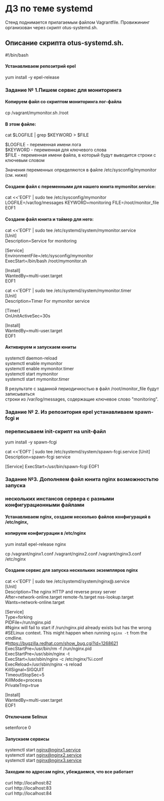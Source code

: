 # ДЗ по теме systemd

Стенд поднимается прилагаемым файлом Vagrantfile. Провижининг
организован через скрипт otus-systemd.sh.

## Описание скрипта otus-systemd.sh.

#!/bin/bash

#### Устанавливаем репозитрий epel

yum install -y epel-release  



### Задание № 1.Пишем сервис для мониторинга

#### Копируем файл со скриптом мониторинга лог-файла

cp /vagrant/mymonitor.sh /root

#### В этом файле:

cat $LOGFILE | grep $KEYWORD > $FILE

$LOGFILE - переменная имени лога  
$KEYWORD - переменная для ключевого слова  
$FILE - переменная имени файла, в который будут выводится строки с ключевым словом  

Значения переменных определяются в файле /etc/sysconfig/mymonitor (см. ниже)

#### Создаем файл с переменными для нашего юнита mymonitor.service:

cat <<'EOF1' | sudo tee /etc/sysconfig/mymonitor
LOGFILE=/var/log/messages
KEYWORD=monitoring
FILE=/root/monitor_file
EOF1


#### Создаем файл юнита и таймер для него:

cat <<'EOF1' | sudo tee /etc/systemd/system/mymonitor.service  
[Unit]  
Description=Service for monitoring  
  
[Service]  
EnvironmentFile=/etc/sysconfig/mymonitor  
ExecStart=/bin/bash /root/mymonitor.sh  
  
[Install]  
WantedBy=multi-user.target  
EOF1  
  
  
cat <<'EOF1' | sudo tee /etc/systemd/system/mymonitor.timer  
[Unit]  
Description=Timer For mymonitor service  
  
[Timer]  
OnUnitActiveSec=30s  
  
[Install]  
WantedBy=multi-user.target  
EOF1  
  
  
#### Активируем и запускаем юниты

systemctl daemon-reload  
systemctl enable mymonitor  
systemctl enable mymonitor.timer  
systemctl start mymonitor  
systemctl start mymonitor.timer  
  

В результате с заданной периодичностью в файл /root/monitor_file будут записываться  
строки из /var/log/messages, содержащие ключевое слово "monitoring".  







### Задание № 2. Из репозитория epel устанавливаем spawn-fcgi и 
### переписываем init-скрипт на unit-файл

yum install -y spawn-fcgi

cat <<'EOF1' | sudo tee /etc/systemd/system/spawn-fcgi.service
[Unit]
Description=spawn-fcgi service

[Service]
ExecStart=/usr/bin/spawn-fcgi
EOF1



### Задание №3. Дополняем файл юнита nginx возможностьтю запуска
### нескольких инстансов сервера с разными конфигурационными файлами

#### Устанавливаем nginx, создаем несколько файлов конфигураций в /etc/nginx, 
#### копируем конфигурации в /etc/nginx

yum install epel-release nginx  
  
cp /vagrant/nginx1.conf /vagrant/nginx2.conf /vagrant/nginx3.conf /etc/nginx  

#### Создаем сервис для запуска нескольких экземпляров nginx

cat <<'EOF1' | sudo tee /etc/systemd/system/nginx@.service  
[Unit]  
Description=The nginx HTTP and reverse proxy server  
After=network-online.target remote-fs.target nss-lookup.target  
Wants=network-online.target  
  
[Service]  
Type=forking  
PIDFile=/run/nginx.pid  
#Nginx will fail to start if /run/nginx.pid already exists but has the wrong  
#SELinux context. This might happen when running `nginx -t` from the cmdline.  
#https://bugzilla.redhat.com/show_bug.cgi?id=1268621  
ExecStartPre=/usr/bin/rm -f /run/nginx.pid  
ExecStartPre=/usr/sbin/nginx -t  
ExecStart=/usr/sbin/nginx -c /etc/nginx/%i.conf  
ExecReload=/usr/sbin/nginx -s reload  
KillSignal=SIGQUIT  
TimeoutStopSec=5  
KillMode=process  
PrivateTmp=true  
  
[Install]  
WantedBy=multi-user.target  
EOF1  
  
#### Отключаем Selinux
  
setenforce 0  
  
  
#### Запускаем сервисы

systemctl start nginx@nginx1.service  
systemctl start nginx@nginx2.service  
systemctl start nginx@nginx3.service  


#### Заходим по адресам nginx, убеждаемся, что все работает

curl http://localhost:82  
curl http://localhost:83  
curl http://localhost:84  
